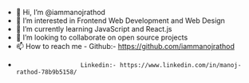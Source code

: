 - 👋 Hi, I’m @iammanojrathod
- 👀 I’m interested in Frontend Web Development and Web Design
- 🌱 I’m currently learning JavaScript and React.js
- 💞️ I’m looking to collaborate on open source projects
- 📫 How to reach me - Github:- https://github.com/iammanojrathod
-                       Linkedin:- https://www.linkedin.com/in/manoj-rathod-78b9b5158/

<!---
iammanojrathod/iammanojrathod is a ✨ special ✨ repository because its `README.md` (this file) appears on your GitHub profile.
You can click the Preview link to take a look at your changes.
--->
